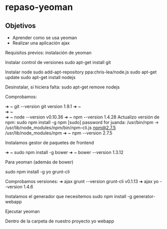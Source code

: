 # repaso-yeoman
## Objetivos
- Aprender como se usa yeoman
- Realizar una aplicación ajax

Requisitos previos: instalación de yeoman

Instalar control de versiones sudo apt-get install git

Instalar node sudo add-apt-repository ppa:chris-lea/node.js sudo apt-get update sudo apt-get install nodejs

Desinstalar, si hiciera falta: sudo apt-get remove nodejs

Comprobamos:

➜  ~  git --version
git version 1.9.1
➜  ~  
➜  ~  
➜  ~  node --version
v0.10.36
➜  ~  npm --version
1.4.28
Actualizo versión de npm: sudo npm install -g npm [sudo] password for juanda: /usr/bin/npm -> /usr/lib/node_modules/npm/bin/npm-cli.js npm@2.7.5 /usr/lib/node_modules/npm ➜ ~ npm --version 2.7.5

Instalamos gestor de paquetes de frontend

➜ ~ sudo npm install -g bower ➜ ~ bower --version 1.3.12

Para yeoman (además de bower)

sudo npm install -g yo grunt-cli

Comprobamos versiones: ➜ ajax grunt --version grunt-cli v0.1.13 ➜ ajax yo --version 1.4.6

Instalamos el generador que necesitemos sudo npm install -g generator-webapp

Ejecutar yeoman

Dentro de la carpeta de nuestro proyecto yo webapp